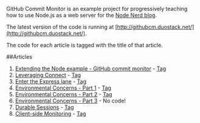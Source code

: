 GitHub Commit Monitor is an example project for progressively teaching how to use Node.js as a web server for the [Node Nerd blog](http://nodenerd.net/).

The latest version of the code is running at [http://githubcm.duostack.net/](http://githubcm.duostack.net/).

The code for each article is tagged with the title of that article.

##Articles
1. [Extending the Node example - GitHub commit monitor](http://nodenerd.net/post/2084687464/extending-the-node-example-github-commit-monitor) - [Tag](https://github.com/kevingorski/github-commitmonitor/tree/Extending_the_Node_example)
2. [Leveraging Connect](http://nodenerd.net/post/2178460914/leveraging-connect) - [Tag](https://github.com/kevingorski/github-commitmonitor/tree/Leveraging_Connect)
3. [Enter the Express lane](http://nodenerd.net/post/2393511732/enter-the-express-lane) - [Tag](https://github.com/kevingorski/github-commitmonitor/tree/Enter_the_Express_lane)
4. [Environmental Concerns - Part 1](http://nodenerd.net/post/2520686085/environmental-concerns-part-1) - [Tag](https://github.com/kevingorski/github-commitmonitor/tree/Environmental_Concerns_-_Part_1)
5. [Environmental Concerns - Part 2](http://nodenerd.net/post/2633372931/environmental-concerns-part-2) - [Tag](https://github.com/kevingorski/github-commitmonitor/tree/Environmental_Concerns_-_Part_2)
6. [Environmental Concerns - Part 3](http://nodenerd.net/post/3094182598/environmental-concerns-part-3) - No code!
7. [Durable Sessions](http://nodenerd.net/post/3459644479) - [Tag](https://github.com/kevingorski/github-commitmonitor/tree/Durable_Sessions)
8. [Client-side Monitoring](http://nodenerd.net/post/3847003578/client-side-monitoring) - [Tag](https://github.com/kevingorski/github-commitmonitor/tree/Client_Side_Monitoring)